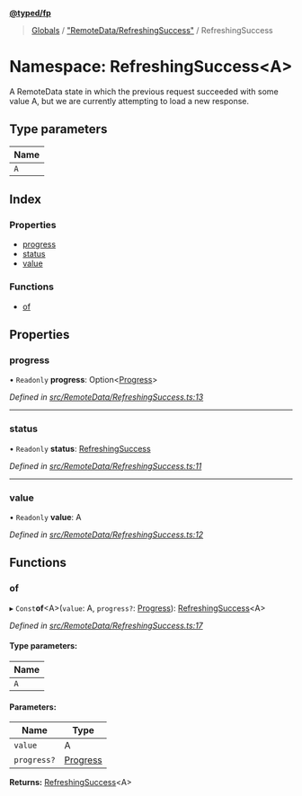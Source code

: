 **[@typed/fp](../README.md)**

> [Globals](../globals.md) / ["RemoteData/RefreshingSuccess"](_remotedata_refreshingsuccess_.md) / RefreshingSuccess

# Namespace: RefreshingSuccess\<A>

A RemoteData state in which the previous request succeeded with some value A,
but we are currently attempting to load a new response.

## Type parameters

Name |
------ |
`A` |

## Index

### Properties

* [progress](_remotedata_refreshingsuccess_.refreshingsuccess.md#progress)
* [status](_remotedata_refreshingsuccess_.refreshingsuccess.md#status)
* [value](_remotedata_refreshingsuccess_.refreshingsuccess.md#value)

### Functions

* [of](_remotedata_refreshingsuccess_.refreshingsuccess.md#of)

## Properties

### progress

• `Readonly` **progress**: Option\<[Progress](../interfaces/_remotedata_progress_.progress.md)>

*Defined in [src/RemoteData/RefreshingSuccess.ts:13](https://github.com/TylorS/typed-fp/blob/41076ce/src/RemoteData/RefreshingSuccess.ts#L13)*

___

### status

• `Readonly` **status**: [RefreshingSuccess](../enums/_remotedata_enums_.remotedatastatus.md#refreshingsuccess)

*Defined in [src/RemoteData/RefreshingSuccess.ts:11](https://github.com/TylorS/typed-fp/blob/41076ce/src/RemoteData/RefreshingSuccess.ts#L11)*

___

### value

• `Readonly` **value**: A

*Defined in [src/RemoteData/RefreshingSuccess.ts:12](https://github.com/TylorS/typed-fp/blob/41076ce/src/RemoteData/RefreshingSuccess.ts#L12)*

## Functions

### of

▸ `Const`**of**\<A>(`value`: A, `progress?`: [Progress](../interfaces/_remotedata_progress_.progress.md)): [RefreshingSuccess](_remotedata_refreshingsuccess_.refreshingsuccess.md)\<A>

*Defined in [src/RemoteData/RefreshingSuccess.ts:17](https://github.com/TylorS/typed-fp/blob/41076ce/src/RemoteData/RefreshingSuccess.ts#L17)*

#### Type parameters:

Name |
------ |
`A` |

#### Parameters:

Name | Type |
------ | ------ |
`value` | A |
`progress?` | [Progress](../interfaces/_remotedata_progress_.progress.md) |

**Returns:** [RefreshingSuccess](_remotedata_refreshingsuccess_.refreshingsuccess.md)\<A>
